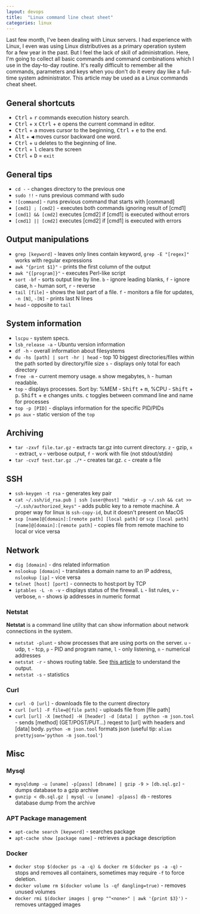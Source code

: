 ```yaml
---
layout: devops
title:  "Linux command line cheat sheet"
categories: linux
---
```

Last few month, I've been dealing with Linux servers. I had experience with Linux, I even was using Linux distributives as a primary operation system for a few year in the past. But I feel the lack of skill of administration. Here, I'm going to collect all basic commands and command combinations which I use in the day-to-day routine. It's really difficult to remember all the commands, parameters and keys when you don't do it every day like a full-time system administrator. This article may be used as a Linux commands cheat sheet.

## General shortcuts

* <kbd>Ctrl</kbd> + <kbd>r</kbd> commands execution history search.
* <kbd>Ctrl</kbd> + <kbd>x</kbd> <kbd>Ctrl</kbd> + <kbd>e</kbd> opens the current command in editor.
* <kbd>Ctrl</kbd> + <kbd>a</kbd> moves cursor to the beginning, <kbd>Ctrl</kbd> + <kbd>e</kbd> to the end.
* <kbd>Alt</kbd> + <kbd>◀</kbd> moves cursor backward one word.
* <kbd>Ctrl</kbd> + <kbd>u</kbd> deletes to the beginning of line.
* <kbd>Ctrl</kbd> + <kbd>l</kbd> clears the screen
* <kbd>Ctrl</kbd> + <kbd>D</kbd> = `exit`

## General tips

* `cd -` - changes directory to the previous one
* `sudo !!` - runs previous command with sudo
* `![command]` - runs previous command that starts with [command]
* `[cmd1] ; [cmd2]` - executes both commands ignoring result of [cmd1]
* `[cmd1] && [cmd2]` executes [cmd2] if [cmd1] is executed without errors
* `[cmd1] || [cmd2]` executes [cmd2] if [cmd1] is executed with errors

## Output manipulations

* `grep [keyword]` - leaves only lines contain keyword, `grep -E "[regex]"` works with regular expressions
* `awk "{print $1}"` - prints the first column of the output
* `awk "{[program]}"` - executes Perl-like script
* `sort -bf` - sorts output line by line. `b` - ignore leading blanks, `f` - ignore case, `h` - human sort, `r` - reverse
* `tail [file]` - shows the last part of a file. `f` - monitors a file for updates, `-n [N]`, `-[N]` - prints last N lines
* `head` - opposite to `tail`

## System information

* `lscpu` - system specs.
* `lsb_release -a` - Ubuntu version information
* `df -h` - overall information about filesystems
* `du -hs [path] | sort -hr | head` - top 10 biggest directories/files within the path sorted by directory/file size `s` - displays only total for each directory
* `free -m` - current memory usage. `m` show megabytes, `h` - human readable.
* `top` - displays processes. Sort by: %MEM - <kbd>Shift</kbd> + <kbd>m</kbd>, %CPU - <kbd>Shift</kbd> + <kbd>p</kbd>. <kbd>Shift</kbd> + <kbd>e</kbd> changes units. <kbd>c</kbd> toggles between command line and name for processes
* `top -p [PID]` - displays information for the specific PID/PIDs
* `ps aux` - static version of the `top`

## Archiving

* `tar -zxvf file.tar.gz` - extracts tar.gz into current directory. `z` - gzip, `x` - extract, `v` - verbose output, `f` - work with file (not stdout/stdin)
* `tar -cvzf test.tar.gz ./*` - creates tar.gz. `c` - create a file

## SSH

* `ssh-keygen -t rsa` - generates key pair
* `cat ~/.ssh/id_rsa.pub | ssh [user@host] "mkdir -p ~/.ssh && cat >> ~/.ssh/authorized_keys"` - adds public key to a remote machine. A proper way for linux is `ssh-copy-id`, but it doesn't present on MacOS
* `scp [name]@[domain]:[remote path] [local path]` or `scp [local path] [name]@[domain]:[remote path]` - copies file from remote machine to local or vice versa

## Network

* `dig [domain]` - dns related information
* `nslookup [domain]` - translates a domain name to an IP address, `nslookup [ip]`  - vice versa
* `telnet [host] [port]` - connects to host:port by TCP
* `iptables -L -n -v` - displays status of the firewall. `L` - list rules, `v` - verbose, `n` - shows ip addresses in numeric format

### Netstat

**Netstat** is a command line utility that can show information about network connections in the system.

* `netstat -plunt` - show processes that are using ports on the server. `u` - udp, `t` - tcp, `p` - PID and program name, `l` - only listening, `n` - numerical addresses
* `netstat -r` - shows routing table. See [this article](http://www.techrepublic.com/article/understand-the-basics-of-linux-routing/) to understand the output.
* `netstat -s` - statistics

### Curl

* `curl -O [url]` - downloads file to the current directory
* `curl [url] -F file=@[file path]` - uploads file from [file path]
* `curl [url] -X [method] -H [header] -d [data] |  python -m json.tool` - sends [method] (GET/POST/PUT...) reqest to [url] with headers and [data] body. `python -m json.tool` formats json (useful tip: `alias prettyjson='python -m json.tool'`)

## Misc

### Mysql

* `mysqldump -u [uname] -p[pass] [dbname] | gzip -9 > [db.sql.gz]` - dumps database to a gzip archive
* `gunzip < db.sql.gz | mysql -u [uname] -p[pass] db` - restores database dump from the archive

### APT Package management

* `apt-cache search [keyword]` - searches package
* `apt-cache show [package name]` - retrieves a package description

### Docker

* `docker stop $(docker ps -a -q) & docker rm $(docker ps -a -q)` - stops and removes all containers, sometimes may require `-f` to force deletion.
* `docker volume rm $(docker volume ls -qf dangling=true)` - removes unused volumes
* `docker rmi $(docker images | grep "^<none>" | awk '{print $3}')` - removes untagged images
